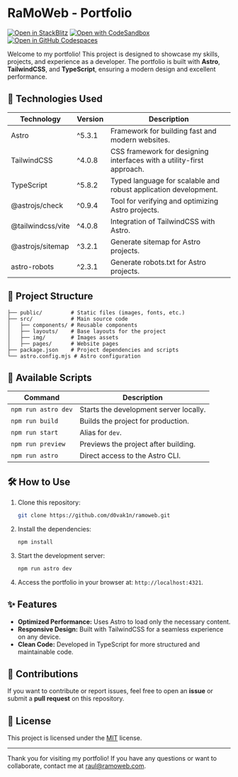 # RaMoWeb - Portfolio

[![Open in StackBlitz](https://developer.stackblitz.com/img/open_in_stackblitz.svg)](https://stackblitz.com/github/d0vak1n/ramoweb)
[![Open with CodeSandbox](https://assets.codesandbox.io/github/button-edit-lime.svg)](https://stackblitz.com/github/d0vak1n/ramoweb)
[![Open in GitHub Codespaces](https://github.com/codespaces/badge.svg)](https://stackblitz.com/github/d0vak1n/ramoweb)

Welcome to my portfolio! This project is designed to showcase my skills, projects, and experience as a developer. The portfolio is built with **Astro**, **TailwindCSS**, and **TypeScript**, ensuring a modern design and excellent performance.

## 🚀 Technologies Used

| Technology        | Version | Description                                                           |
| ----------------- | ------- | --------------------------------------------------------------------- |
| Astro             | ^5.3.1  | Framework for building fast and modern websites.                      |
| TailwindCSS       | ^4.0.8  | CSS framework for designing interfaces with a utility-first approach. |
| TypeScript        | ^5.8.2  | Typed language for scalable and robust application development.       |
| @astrojs/check    | ^0.9.4  | Tool for verifying and optimizing Astro projects.                     |
| @tailwindcss/vite | ^4.0.8  | Integration of TailwindCSS with Astro.                                |
| @astrojs/sitemap  | ^3.2.1  | Generate sitemap for Astro projects.                                  |
| astro-robots      | ^2.3.1  | Generate robots.txt for Astro projects.                               |                            |

## 📂 Project Structure

```plaintext
├── public/         # Static files (images, fonts, etc.)
├── src/            # Main source code
│   ├── components/ # Reusable components
│   ├── layouts/    # Base layouts for the project
│   ├── img/        # Images assets
│   ├── pages/      # Website pages
├── package.json    # Project dependencies and scripts
└── astro.config.mjs # Astro configuration
```

## 📜 Available Scripts

| Command             | Description                            |
| ------------------- | -------------------------------------- |
| `npm run astro dev` | Starts the development server locally. |
| `npm run build`     | Builds the project for production.     |
| `npm run start`     | Alias for `dev`.                       |
| `npm run preview`   | Previews the project after building.   |
| `npm run astro`     | Direct access to the Astro CLI.        |

## 🛠 How to Use

1. Clone this repository:
   ```bash
   git clone https://github.com/d0vak1n/ramoweb.git
   ```

2. Install the dependencies:
   ```bash
   npm install
   ```

3. Start the development server:
   ```bash
   npm run astro dev
   ```

4. Access the portfolio in your browser at: `http://localhost:4321`.

## ✨ Features

- **Optimized Performance:** Uses Astro to load only the necessary content.
- **Responsive Design:** Built with TailwindCSS for a seamless experience on any device.
- **Clean Code:** Developed in TypeScript for more structured and maintainable code.

## 🌟 Contributions

If you want to contribute or report issues, feel free to open an **issue** or submit a **pull request** on this repository.

## 📝 License

This project is licensed under the [MIT](LICENSE) license.

---

Thank you for visiting my portfolio! If you have any questions or want to collaborate, contact me at [raul@ramoweb.com](mailto:raul@ramoweb.com).